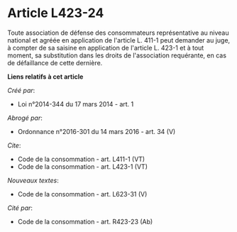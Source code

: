 # Article L423-24

Toute association de défense des consommateurs représentative au niveau national et agréée en application de l'article L.
411-1 peut demander au juge, à compter de sa saisine en application de l'article L. 423-1 et à tout moment, sa substitution
dans les droits de l'association requérante, en cas de défaillance de cette dernière.

**Liens relatifs à cet article**

_Créé par_:

  - Loi n°2014-344 du 17 mars 2014 - art. 1

_Abrogé par_:

  - Ordonnance n°2016-301 du 14 mars 2016 - art. 34 (V)

_Cite_:

  - Code de la consommation - art. L411-1 (VT)
  - Code de la consommation - art. L423-1 (VT)

_Nouveaux textes_:

  - Code de la consommation - art. L623-31 (V)

_Cité par_:

  - Code de la consommation - art. R423-23 (Ab)
